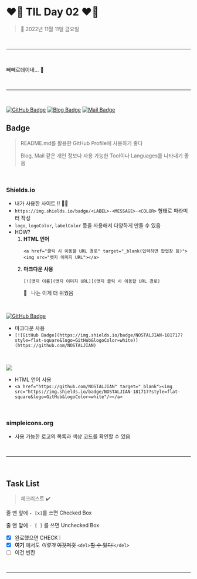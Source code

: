 # __❤️‍🔥 TIL Day 02 ❤️‍🔥__

> 📆 2022년 11월 11일 금요일
> 
<br>

---

<br>

빼빼로데이네... 🫠

<br>

---

<br>

<!-- START -->

<!-- BADGE -->
[![GitHub Badge](https://img.shields.io/badge/NOSTALJIAN-181717?style=flat-square&logo=GitHub&logoColor=white)](https://github.com/NOSTALJIAN)
[![Blog Badge](https://img.shields.io/badge/JIAN's&nbsp;BLOG-F856F3?style=flat-square&logo=GitHubSponsors&logoColor=white)](https://nostal-jian.tistory.com)
[![Mail Badge](https://img.shields.io/badge/nostall.jian@gmail.com-EA4335?style=flat-square&logo=Gmail&logoColor=white)](mailto:nostall.jian@gmail.com)

## __Badge__
> README.md를 활용한 GitHub Profile에 사용하기 좋다 <p>
> Blog, Mail 같은 개인 정보나 사용 가능한 Tool이나 Languages를 나타내기 좋음

<br>

### __Shields.io__
- 내가 사용한 사이트 !! 👍🏻
- ```https://img.shields.io/badge/<LABEL>-<MESSAGE>-<COLOR>``` 형태로 파라미터 작성
- ```logo```, ```logoColor```, ```labelColor``` 등을 사용해서 다양하게 만들 수 있음
- HOW?
  1. __HTML 언어__ <p>```<a href="클릭 시 이동할 URL 경로" target="_blank(입력하면 팝업창 뜸)"><img src="뱃지 이미지 URL"></a>```
  2. __마크다운 사용__ <p>```[![뱃지 이름](뱃지 이미지 URL)](뱃지 클릭 시 이동할 URL 경로)```<p> 💭 &nbsp;&nbsp;나는 이게 더 쉬웠음

<br>

[![GitHub Badge](https://img.shields.io/badge/NOSTALJIAN-181717?style=flat-square&logo=GitHub&logoColor=white)](https://github.com/NOSTALJIAN)
  - 마크다운 사용
  - ```[![GitHub Badge](https://img.shields.io/badge/NOSTALJIAN-181717?style=flat-square&logo=GitHub&logoColor=white)](https://github.com/NOSTALJIAN)```

<br>

<a href="https://github.com/NOSTALJIAN" target="_blank"><img src="https://img.shields.io/badge/NOSTALJIAN-181717?style=flat-square&logo=GitHub&logoColor=white"/></a>
  - HTML 언어 사용
  - ```<a href="https://github.com/NOSTALJIAN" target="_blank"><img src="https://img.shields.io/badge/NOSTALJIAN-181717?style=flat-square&logo=GitHub&logoColor=white"/></a>```

<br>

### __simpleicons.org__
  - 사용 가능한 로고의 목록과 색상 코드를 확인할 수 있음

<br>

---

<br>

## __Task List__
> 체크리스트 ✔️

줄 맨 앞에 ```- [x]```를 쓰면 Checked Box <p>
줄 맨 앞에 ```- [ ]``` 를 쓰면 Unchecked Box

- [x] 완료했으면 CHECK ❕
- [x] __여기__ 에서도 *이렇게* ~~이것저것~~ ```<del>```<del>할 수 있다❕</del>```</del>```
- [ ] 이건 빈칸

<br>

---

<br>

